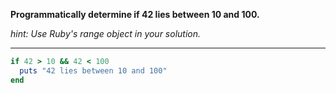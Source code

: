 **Programmatically determine if 42 lies between 10 and 100.**  

*hint: Use Ruby's range object in your solution.*
***
```ruby
if 42 > 10 && 42 < 100
  puts "42 lies between 10 and 100"
end
```